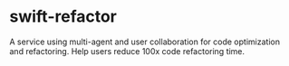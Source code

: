 # swift-refactor
A service using multi-agent and user collaboration for code optimization and refactoring. Help users reduce 100x code refactoring time.
